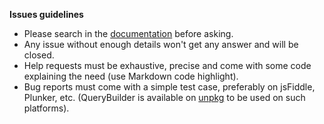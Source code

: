 **Issues guidelines**

- Please search in the [documentation](http://querybuilder.js.org) before asking.
- Any issue without enough details won't get any answer and will be closed.
- Help requests must be exhaustive, precise and come with some code explaining the need (use Markdown code highlight).
- Bug reports must come with a simple test case, preferably on jsFiddle, Plunker, etc. (QueryBuilder is available on [unpkg](https://unpkg.com/jQuery-QueryBuilder/dist/) to be used on such platforms).
